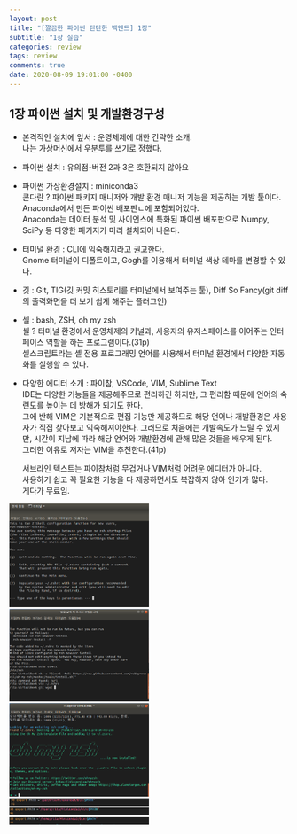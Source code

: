 ```yaml
---
layout: post
title: "[깔끔한 파이썬 탄탄한 백엔드] 1장"
subtitle: "1장 실습"
categories: review
tags: review
comments: true
date: 2020-08-09 19:01:00 -0400
---
```



## 1장 파이썬 설치 및 개발환경구성
- 본격적인 설치에 앞서 : 운영체제에 대한 간략한 소개.   
나는 가상머신에서 우분투를 쓰기로 정했다.   
- 파이썬 설치 : 유의점-버전 2과 3은 호환되지 않아요 
- 파이썬 가상환경설치 : miniconda3  
콘다란 ? 파이썬 패키지 매니저와 개발 환경 매니저 기능을 제공하는 개발 툴이다.   
Anaconda에서 만든 파이썬 배포판ㄴ에 포함되어있다.   
Anaconda는 데이터 분석 및 사이언스에 특화된 파이썬 배포판으로 Numpy, SciPy 등 다양한 패키지가 미리 설치되어 나온다.     
- 터미널 환경 : CLI에 익숙해지라고 권고한다.    
Gnome 터미널이 디폴트이고, Gogh를 이용해서 터미널 색상 테마를 변경할 수 있다.   
- 깃 : Git, TIG(깃 커밋 히스토리를 터미널에서 보여주는 툴), Diff So Fancy(git diff의 출력화면을 더 보기 쉽게 해주는 플러그인)   
- 셸 : bash, ZSH, oh my zsh         
셸 ? 터미널 환경에서 운영체제의 커널과, 사용자의 유저스페이스를 이어주는 인터페이스 역할을 하는 프로그램이다.(31p)  
셸스크립트라는 셸 전용 프로그래밍 언어를 사용해서 터미널 환경에서 다양한 자동화를 실행할 수 있다.   

- 다양한 에디터 소개 : 파이참, VSCode, VIM, Sublime Text    
    IDE는 다양한 기능들을 제공해주므로 편리하긴 하지만, 그 편리함 때문에 언어의 숙련도를 높이는 데 방해가 되기도 한다.  
    그에 반해 VIM은 기본적으로 편집 기능만 제공하므로 해당 언어나 개발환경은 사용자가 직접 찾아보고 익숙해져야한다. 
    그러므로 처음에는 개발속도가 느릴 수 있지만, 시간이 지남에 따라 해당 언어와 개발환경에 관해 많은 것들을 배우게 된다.    
    그러한 이유로 저자는 VIM을 추천한다.(41p)   

    서브라인 텍스트는 파이참처럼 무겁거나 VIM처럼 어려운 에디터가 아니다.   
    사용하기 쉽고 꼭 필요한 기능을 다 제공하면서도 복잡하지 않아 인기가 많다.   
    게다가 무료임.


<img src="/assets/img/posts/2020-08-09.png" width="50%" height="50%">  
<br>
<img src="/assets/img/posts/2020-08-09-2.png" width="50%" height="50%">  
<br>
<img src="/assets/img/posts/2020-08-09-3.png" width="50%" height="50%">  
<br>
<img src="/assets/img/posts/2020-08-09-4.png" width="50%" height="50%">  
<br>
<img src="/assets/img/posts/2020-08-09-5.png" width="50%" height="50%">  
<br>
<img src="/assets/img/posts/2020-08-09-6.png" width="50%" height="50%">  